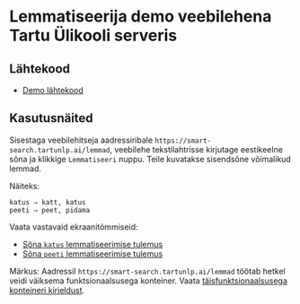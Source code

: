 # Lemmatiseerija demo veebilehena Tartu Ülikooli serveris

## Lähtekood

* [Demo lähtekood](https://github.com/estnltk/smart-search/tree/main/demo_lemmatiseerija)

## Kasutusnäited

Sisestaga veebilehitseja aadressiribale ```https://smart-search.tartunlp.ai/lemmad```, veebilehe tekstilahtrisse kirjutage eestikeelne sõna ja klikkige ```Lemmatiseeri``` nuppu. Teile kuvatakse sisendsõne võimalikud lemmad.

Näiteks:

```text
katus ⇒ katt, katus
peeti ⇒ peet, pidama
```

Vaata vastavaid ekraanitõmmiseid:

* [Sõna ```katus``` lemmatiseerimise tulemus](https://github.com/estnltk/smart-search/blob/main/demo_lemmatiseerija/Ekraanipilt_smart-search.tartunlp.ai_lemmad_katus.png)
* [Sõna ```peeti``` lemmatiseerimise tulemus](https://github.com/estnltk/smart-search/blob/main/demo_lemmatiseerija/Ekraanipilt_smart-search.tartunlp.ai_lemmad_peeti.png)

Märkus: Aadressil ```https://smart-search.tartunlp.ai/lemmad``` töötab hetkel
veidi väiksema funktsionaalsusega konteiner. 
Vaata [täisfunktsionaalsusega konteineri kirjeldust]().
